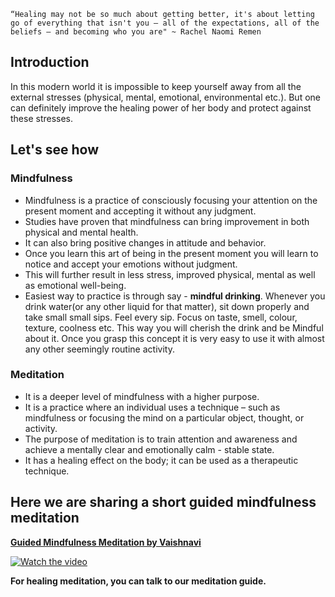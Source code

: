 `“Healing may not be so much about getting better, it's about letting go of everything that isn't you – all of the expectations, all of the beliefs – and becoming who you are" ~ Rachel Naomi Remen`

## Introduction

In this modern world it is impossible to keep yourself away from all the external stresses (physical, mental, emotional, environmental etc.).
But one can definitely improve the healing power of her body and protect against these stresses.

## Let's see how

### Mindfulness

- Mindfulness is a practice of consciously focusing your attention on the present moment and accepting it without any judgment.
- Studies have proven that mindfulness can bring improvement in both physical and mental health.
- It can also bring positive changes in attitude and behavior.
- Once you learn this art of being in the present moment you will learn to notice and accept your emotions without judgment.
- This will further result in less stress, improved physical, mental as well as emotional well-being.
- Easiest way to practice is through say - **mindful drinking**.
Whenever you drink water(or any other liquid for that matter), sit down properly and take small small sips. Feel every sip. Focus on taste, smell, colour, texture, coolness etc. This way you will cherish the drink and be Mindful about it. Once you grasp this concept it is very easy to use it with almost any other seemingly routine activity.
### Meditation

- It is a deeper level of mindfulness with a higher purpose.
- It is a practice where an individual uses a technique – such as mindfulness or focusing the mind on a particular object, thought, or activity.
- The purpose of meditation is to train attention and awareness and achieve a mentally clear and emotionally calm - stable state.
- It has a healing effect on the body; it can be used as a therapeutic technique.

## Here we are sharing a short guided mindfulness meditation

[**Guided Mindfulness Meditation by Vaishnavi**](https://youtu.be/KTkjZPQZuvk)  

[![Watch the video](https://img.youtube.com/vi/KTkjZPQZuvk/hqdefault.jpg)](https://youtu.be/KTkjZPQZuvk)

**For healing meditation, you can talk to our meditation guide.**
